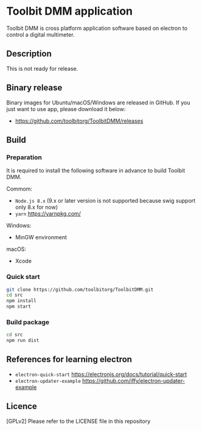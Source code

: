 Toolbit DMM application
====

Toolbit DMM is cross platform application software based on electron to control a digital multimeter.

## Description

This is not ready for release.

## Binary release

Binary images for Ubuntu/macOS/Windows are released in GitHub. If you just want to use app, please download it below:
- https://github.com/toolbitorg/ToolbitDMM/releases


## Build

### Preparation

It is required to install the following software in advance to build Toolbit DMM.

Commom:
- `Node.js 8.x` (9.x or later version is not supported because swig support only 8.x for now)
- `yarn` https://yarnpkg.com/

Windows:
- MinGW environment

macOS:
- Xcode

### Quick start

```sh
git clone https://github.com/toolbitorg/ToolbitDMM.git
cd src
npm install
npm start
```

### Build package
```sh
cd src
npm run dist
```


## References for learning electron

- `electron-quick-start` https://electronjs.org/docs/tutorial/quick-start
- `electron-updater-example` https://github.com/iffy/electron-updater-example


## Licence

[GPLv2] Please refer to the LICENSE file in this repository
